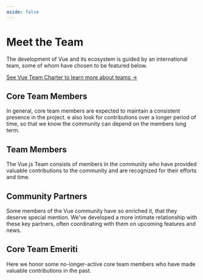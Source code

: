 ```yaml
---
aside: false
---
```


<script setup>
import { computed } from 'vue'
import TeamCard from '../.vitepress/components/TeamCard.vue'
import coreTeamData from './core-team.json'
import emeritiData from './emeriti.json'
import shuffle from 'lodash/shuffle'

const coreTeamList = computed(() => {
  return coreTeamData.slice(0, 1).concat(shuffle(coreTeamData.slice(2)))
})
</script>

# Meet the Team

The development of Vue and its ecosystem is guided by an international team, some of whom have chosen to be featured below.

[See Vue Team Charter to learn more about teams →]()

## Core Team Members

In general, core team members are expected to maintain a consistent presence in the project. e also look for contributions over a longer period of time, so that we know the community can depend on the members long term.

<TeamCard
  v-for="member in coreTeamList"
  :key="member.name"
  :profile="member"
/>

## Team Members

The Vue.js Team consists of members in the community who have provided valuable contributions to the community and are recognized for their efforts and time.

## Community Partners

Some members of the Vue community have so enriched it, that they deserve special mention. We've developed a more intimate relationship with these key partners, often coordinating with them on upcoming features and news.

## Core Team Emeriti

Here we honor some no-longer-active core team members who have made valuable contributions in the past.

<TeamCard
  v-for="member in emeritiData"
  :key="member.name"
  :profile="member"
/>

